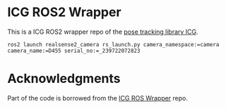 # ICG ROS2 Wrapper
This is a ICG ROS2 wrapper repo of the [pose tracking library ICG](https://github.com/DLR-RM/3DObjectTracking/tree/master/ICG).


```
ros2 launch realsense2_camera rs_launch.py camera_namespace:=camera camera_name:=D455 serial_no:=_239722072823
```

# Acknowledgments

Part of the code is borrowed from the [ICG ROS Wrapper](https://github.com/zhangbaozhe/icg_ros) repo.